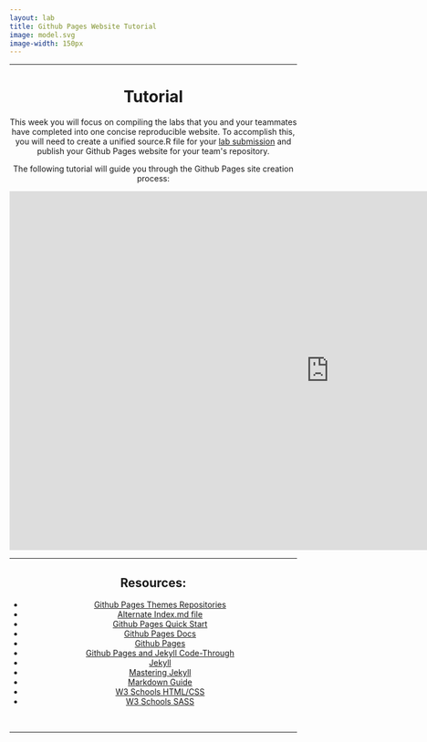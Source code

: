 ```yaml
---
layout: lab
title: Github Pages Website Tutorial
image: model.svg
image-width: 150px
---
```


<div class = "uk-container uk-container-small">

<hr>
  
  <center>
  
  # Tutorial
  
  This week you will focus on compiling the labs that you and your teammates have completed into one concise reproducible website. To accomplish this, you will need to create a 
  unified source.R file for your [lab submission](../labs/lab-06-instructions.html) and publish your Github Pages website for your team's repository.
  
  The following tutorial will guide you through the Github Pages site creation process:
  

<iframe width="1120" height="630" src="https://www.youtube.com/embed/QdJZytqafFk" frameborder="0" allow="accelerometer; autoplay; clipboard-write; encrypted-media; gyroscope; picture-in-picture" allowfullscreen></iframe>

<hr>

  ## Resources:
  
  - [Github Pages Themes Repositories](https://github.com/pages-themes)
  - [Alternate Index.md file](https://drive.google.com/file/d/13lhEwoB9X_Sx3LLRjETHlz_p24s5j9Py/view?usp=sharing)
  - [Github Pages Quick Start](https://docs.github.com/en/pages/quickstart)
  - [Github Pages Docs](https://docs.github.com/en/pages)
  - [Github Pages](https://pages.github.com/)
  - [Github Pages and Jekyll Code-Through](https://dh.obdurodon.org/jekyll.xhtml)
  - [Jekyll](https://jekyllrb.com/)
  - [Mastering Jekyll](https://mademistakes.com/mastering-jekyll/)
  - [Markdown Guide](https://www.markdownguide.org/)
  - [W3 Schools HTML/CSS](https://www.w3schools.com/html/html_intro.asp)
  - [W3 Schools SASS](https://www.w3schools.com/sass/sass_intro.php) 

<br>
<hr>
<br>
<br>
  </center>
</div>
